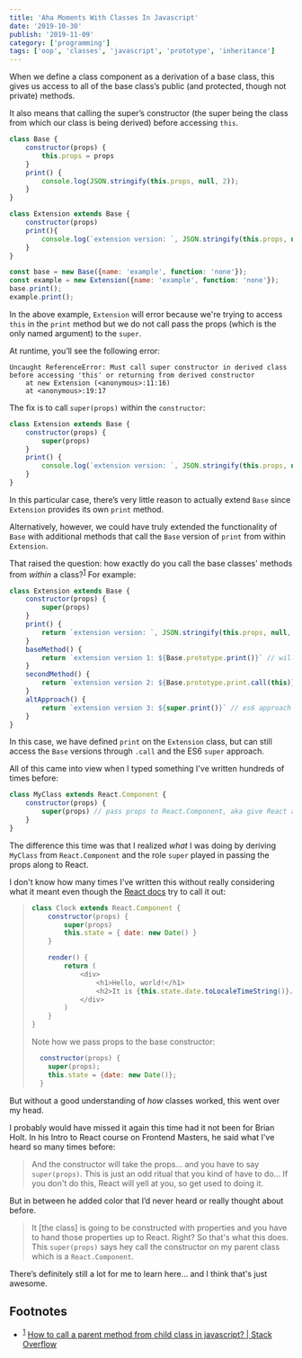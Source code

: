 ```yaml
---
title: 'Aha Moments With Classes In Javascript'
date: '2019-10-30'
publish: '2019-11-09'
category: ['programming']
tags: ['oop', 'classes', 'javascript', 'prototype', 'inheritance']
---
```


When we define a class component as a derivation of a base class, this gives us access to all of the base class’s public (and protected, though not private) methods.

It also means that calling the super’s constructor (the super being the class from which our class is being derived) before accessing `this`.

```javascript
class Base {
    constructor(props) {
        this.props = props
    }
    print() {
        console.log(JSON.stringify(this.props, null, 2));
    }
}

class Extension extends Base {
    constructor(props)
    print(){
        console.log(`extension version: `, JSON.stringify(this.props, null, 2))
    }
}

const base = new Base({name: 'example', function: 'none'});
const example = new Extension({name: 'example', function: 'none'});
base.print();
example.print();

```

In the above example, `Extension` will error because we're trying to access `this` in the `print` method but we do not call pass the props (which is the only named argument) to the `super`.

At runtime, you’ll see the following error:

```
Uncaught ReferenceError: Must call super constructor in derived class before accessing 'this' or returning from derived constructor
    at new Extension (<anonymous>:11:16)
    at <anonymous>:19:17
```

The fix is to call `super(props)` within the `constructor`:

```javascript
class Extension extends Base {
    constructor(props) {
        super(props)
    }
    print() {
        console.log(`extension version: `, JSON.stringify(this.props, null, 2))
    }
}
```

In this particular case, there’s very little reason to actually extend `Base` since `Extension` provides its own `print` method.

Alternatively, however, we could have truly extended the functionality of `Base` with additional methods that call the `Base` version of `print` from within `Extension`.

That raised the question: how exactly do you call the base classes' methods from _within_ a class?<sup>[1](#footnotes)</sup><a id="fn1"></a>
For example:

```javascript
class Extension extends Base {
    constructor(props) {
        super(props)
    }
    print() {
        return `extension version: `, JSON.stringify(this.props, null, 2)
    }
    baseMethod() {
        return `extension version 1: ${Base.prototype.print()}` // will not work because of context
    }
    secondMethod() {
        return `extension version 2: ${Base.prototype.print.call(this)}` // add context
    }
    altApproach() {
        return `extension version 3: ${super.print()}` // es6 approach
    }
}
```

In this case, we have defined `print` on the `Extension` class, but can still access the `Base` versions through `.call` and the ES6 `super` approach.

All of this came into view when I typed something I've written hundreds of times before:

```javascript
class MyClass extends React.Component {
    constructor(props) {
        super(props) // pass props to React.Component, aka give React access to the props with which we called `MyClass`
    }
}
```

The difference this time was that I realized _what_ I was doing by deriving `MyClass` from `React.Component` and the role `super` played in passing the props along to React.

I don't know how many times I've written this without really considering what it meant even though the [React docs](https://reactjs.org/docs/state-and-lifecycle.html#adding-local-state-to-a-class) try to call it out:

> ```javascript
> class Clock extends React.Component {
>     constructor(props) {
>         super(props)
>         this.state = { date: new Date() }
>     }
>
>     render() {
>         return (
>             <div>
>                 <h1>Hello, world!</h1>
>                 <h2>It is {this.state.date.toLocaleTimeString()}.</h2>
>             </div>
>         )
>     }
> }
> ```
>
> Note how we pass props to the base constructor:
>
> ```javascript
>   constructor(props) {
>     super(props);
>     this.state = {date: new Date()};
>   }
> ```

But without a good understanding of _how_ classes worked, this went over my head.

I probably would have missed it again this time had it not been for Brian Holt. In his Intro to React course on Frontend Masters, he said what I've heard so many times before:

> And the constructor will take the props... and you have to say `super(props)`. This is just an odd ritual that you kind of have to do... If you don't do this, React will yell at you, so get used to doing it.

But in between he added color that I’d never heard or really thought about before.

> It [the class] is going to be constructed with properties and you have to hand those properties up to React. Right? So that's what this does. This `super(props)` says hey call the constructor on my parent class which is a `React.Component`.

There’s definitely still a lot for me to learn here... and I think that's just awesome.

## Footnotes

-   <sup>[1](#fn1)</sup> [ How to call a parent method from child class in javascript? | Stack Overflow](https://stackoverflow.com/questions/11854958/how-to-call-a-parent-method-from-child-class-in-javascript/41346510#41346510)
